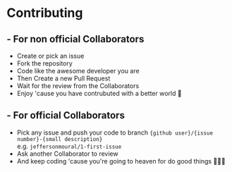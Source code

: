 # Contributing
## - For non official Collaborators

- Create or pick an issue
- Fork the repository
- Code like the awesome developer you are
- Then Create a new Pull Request
- Wait for the review from the Collaborators
- Enjoy 'cause you have contrubuted with a better world :tada:

## - For official Collaborators
- Pick any issue and push your code to branch `{github user}/{issue number}-{small description}`  
e.g. `jeffersonmoural/1-first-issue`
- Ask another Collaborator to review
- And keep coding 'cause you're going to heaven for do good things 🙌🏻🌈
